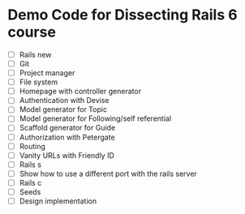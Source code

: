 # Demo Code for Dissecting Rails 6 course

* [ ] Rails new
* [ ] Git
* [ ] Project manager
* [ ] File system
* [ ] Homepage with controller generator
* [ ] Authentication with Devise
* [ ] Model generator for Topic
* [ ] Model generator for Following/self referential
* [ ] Scaffold generator for Guide
* [ ] Authorization with Petergate
* [ ] Routing
* [ ] Vanity URLs with Friendly ID
* [ ] Rails s
* [ ] Show how to use a different port with the rails server
* [ ] Rails c
* [ ] Seeds
* [ ] Design implementation
